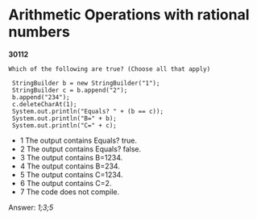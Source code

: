 Arithmetic Operations with rational numbers
===========================================
**30112**
```
Which of the following are true? (Choose all that apply) 
 
 StringBuilder b = new StringBuilder("1"); 
 StringBuilder c = b.append("2"); 
 b.append("234"); 
 c.deleteCharAt(1); 
 System.out.println("Equals? " + (b == c)); 
 System.out.println("B=" + b); 
 System.out.println("C=" + c);
```


- 1 The output contains Equals? true.
- 2 The output contains Equals? false.
- 3 The output contains B=1234.
- 4 The output contains B=234.
- 5 The output contains C=1234.
- 6 The output contains C=2.
- 7 The code does not compile.

Answer: *1;3;5*

